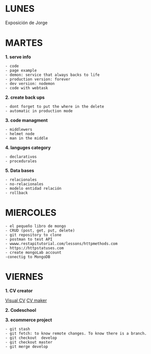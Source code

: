 # LUNES

Exposición de Jorge

# MARTES

**1. serve info**

    - code
    - page example
    - demon: service that always backs to life
    - production version: forever
    - dev version: nodemon
    - code with webtask

**2. create back ups**

    - dont forget to put the where in the delete
    - automatic in production mode

**3. code managment**

    - middlewers
    - helmet node
    - man in the middle
    
**4. languges category**

    - declarativos
    - procedurales
    
**5. Data bases**

    - relacionales
    - no-relacionales
    - modelo entidad relación
    - rollback
    
# MIERCOLES

    - el pequeño libro de mongo
    - CRUD (post, get, put, delete)
    - git repository to clone
    - postman to test API
    - wwww.restapitutorial.com/lessons/httpmethods.com
    - https://httpstatuses.com
    - create mongoLab account
    -conectig to MongoDB
    
# VIERNES

**1. CV creator**

[Visual CV](https://www.visualcv.com/es/)
[CV maker](https://cvmkr.com/CV/new#4)

**2. Codeschool**

**3. ecommerce project**

    - git stash
    - git fetch: to know remote changes. To know there is a branch.
    - git checkout  develop
    - git checkout master
    - git merge develop


    
